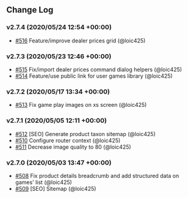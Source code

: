 ## Change Log

### v2.7.4 (2020/05/24 12:54 +00:00)
- [#516](https://github.com/Jedisjeux/Jedisjeux/pull/516) Feature/improve dealer prices grid (@loic425)

### v2.7.3 (2020/05/23 12:46 +00:00)
- [#515](https://github.com/Jedisjeux/Jedisjeux/pull/515) Fix/import dealer prices command dialog helpers (@loic425)
- [#514](https://github.com/Jedisjeux/Jedisjeux/pull/514) Feature/use public link for user games library (@loic425)

### v2.7.2 (2020/05/17 13:34 +00:00)
- [#513](https://github.com/Jedisjeux/Jedisjeux/pull/513) Fix game play images on xs screen (@loic425)

### v2.7.1 (2020/05/05 12:11 +00:00)
- [#512](https://github.com/Jedisjeux/Jedisjeux/pull/512) [SEO] Generate product taxon sitemap (@loic425)
- [#510](https://github.com/Jedisjeux/Jedisjeux/pull/510) Configure router context (@loic425)
- [#511](https://github.com/Jedisjeux/Jedisjeux/pull/511) Decrease image quality to 80 (@loic425)

### v2.7.0 (2020/05/03 13:47 +00:00)
- [#508](https://github.com/Jedisjeux/Jedisjeux/pull/508) Fix product details breadcrumb and add structured data on games' list (@loic425)
- [#509](https://github.com/Jedisjeux/Jedisjeux/pull/509) [SEO] Sitemap (@loic425)
